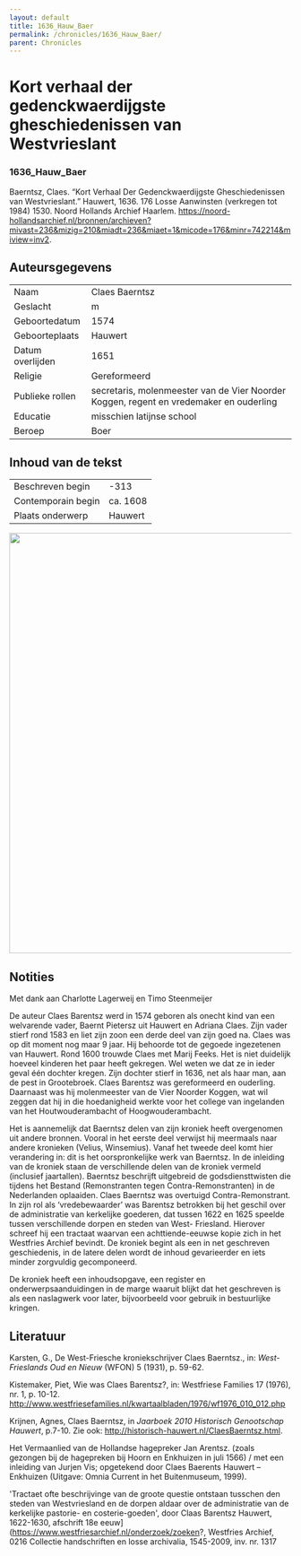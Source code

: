 ```yaml
---
layout: default
title: 1636_Hauw_Baer
permalink: /chronicles/1636_Hauw_Baer/
parent: Chronicles
--- 
```



# Kort verhaal der gedenckwaerdijgste gheschiedenissen van Westvrieslant 

### 1636_Hauw_Baer 

Baerntsz, Claes. “Kort Verhaal Der Gedenckwaerdijgste Gheschiedenissen van Westvrieslant.” Hauwert, 1636. 176 Losse Aanwinsten (verkregen tot 1984) 1530. Noord Hollands Archief Haarlem. https://noord-hollandsarchief.nl/bronnen/archieven?mivast=236&mizig=210&miadt=236&miaet=1&micode=176&minr=742214&miview=inv2. 

## Auteursgegevens 

| | | 
| --------------- | --------------- | 
| Naam | Claes Baerntsz | 
| Geslacht | m | 
| Geboortedatum | 1574 | 
| Geboorteplaats | Hauwert | 
| Datum overlijden | 1651 | 
| Religie | Gereformeerd | 
| Publieke rollen | secretaris, molenmeester van de Vier Noorder Koggen, regent en vredemaker en ouderling  | 
| Educatie | misschien latijnse school | 
| Beroep | Boer | 

## Inhoud van de tekst 

| | | 
| --------------- | --------------- | 
| Beschreven begin | -313 | 
| Contemporain begin | ca. 1608 | 
| Plaats onderwerp | Hauwert | 

[<img src="..\..\barplots_chronicles\1636_Hauw_Baer.jpg" width="750"/>](..\..\barplots_chronicles\1636_Hauw_Baer.jpg) 

## Notities 

Met dank aan Charlotte Lagerweij en Timo Steenmeijer

De auteur Claes Barentsz werd in 1574 geboren als onecht kind van een
welvarende vader, Baernt Pietersz uit Hauwert en Adriana Claes. Zijn vader stierf rond 1583 en liet zijn zoon een derde deel van zijn goed na. Claes was op dit moment nog maar 9 jaar. Hij behoorde tot de gegoede ingezetenen van Hauwert. Rond 1600 trouwde Claes met Marij Feeks. Het is niet duidelijk hoeveel kinderen het paar heeft gekregen. Wel weten we dat ze in ieder geval één dochter kregen. Zijn dochter stierf in 1636, net als haar man, aan de pest in Grootebroek.
Claes Barentsz was gereformeerd
en ouderling. Daarnaast was hij molenmeester van de Vier Noorder Koggen, wat wil zeggen
dat hij in die hoedanigheid werkte voor het college van ingelanden van het
Houtwouderambacht of Hoogwouderambacht.

Het is aannemelijk dat Baerntsz delen van zijn kroniek heeft overgenomen uit
andere bronnen. Vooral in het eerste deel verwijst hij meermaals naar andere
kronieken (Velius, Winsemius). Vanaf het tweede deel komt hier verandering in: dit is het oorspronkelijke
werk van Baerntsz. In de inleiding van de kroniek staan de verschillende
delen van de kroniek vermeld (inclusief jaartallen).
Baerntsz beschrijft uitgebreid de godsdiensttwisten die tijdens het Bestand
(Remonstranten tegen Contra-Remonstranten) in de Nederlanden oplaaiden. Claes
Baerntsz was overtuigd Contra-Remonstrant.  In zijn rol als ‘vredebewaarder’ was Barentsz betrokken bij het geschil over de administratie van kerkelijke goederen,
dat tussen 1622 en 1625 speelde tussen verschillende dorpen en steden van West-
Friesland. Hierover schreef hij een tractaat waarvan een achttiende-eeuwse kopie zich in het Westfries Archief bevindt.
De kroniek begint als een in net geschreven geschiedenis, in de latere delen wordt de inhoud gevarieerder en iets minder zorgvuldig gecomponeerd.

De kroniek heeft een inhoudsopgave, een register en onderwerpsaanduidingen in de marge waaruit blijkt dat het geschreven is als een naslagwerk voor later, bijvoorbeeld voor gebruik in bestuurlijke kringen.



## Literatuur 


Karsten, G., De West-Friesche kroniekschrijver Claes Baerntsz., in: *West-Frieslands Oud en Nieuw* (WFON) 5 (1931), p. 59-62.

Kistemaker, Piet, Wie was Claes Barentsz?, in: Westfriese Families 17 (1976), nr. 1, p. 10-12. <http://www.westfriesefamilies.nl/kwartaalbladen/1976/wf1976_010_012.php>

Krijnen, Agnes, Claes Baerntsz, in *Jaarboek 2010 Historisch Genootschap Hauwert*, p.7-10. Zie ook: http://historisch-hauwert.nl/ClaesBaerntsz.html.

Het Vermaanlied van de Hollandse hagepreker Jan Arentsz. (zoals gezongen bij de hagepreken bij Hoorn en Enkhuizen in juli 1566) / met een inleiding van Jurjen Vis; opgetekend door Claes Baerents Hauwert – Enkhuizen (Uitgave: Omnia Current in het Buitenmuseum, 1999).

'Tractaet ofte beschrijvinge van de groote questie ontstaan tusschen den steden van Westvriesland en de dorpen aldaar over de administratie van de kerkelijke pastorie- en costerie-goeden', door Claas Barentsz Hauwert,  
1622-1630, afschrift 18e eeuw](https://www.westfriesarchief.nl/onderzoek/zoeken?, Westfries Archief, 0216 Collectie handschriften en losse archivalia, 1545-2009, inv. nr. 1317


